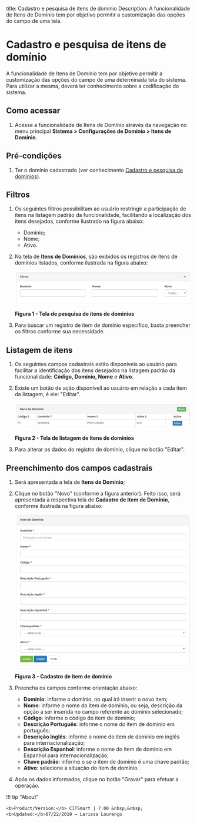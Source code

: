 title: Cadastro e pesquisa de itens de domínio
Description: A funcionalidade de Itens de Domínio tem por objetivo permitir a customização das opções do campo de uma tela.
# Cadastro e pesquisa de itens de domínio

A funcionalidade de Itens de Domínio tem por objetivo permitir a customização das opções do campo de uma determinada tela do 
sistema. Para utilizar a mesma, deverá ter conhecimento sobre a codificação do sistema.

Como acessar
--------------

1. Acesse a funcionalidade de Itens de Domínio através da navegação no menu principal 
**Sistema > Configurações de Domínio > Itens de Domínio**.

Pré-condições
---------------

1. Ter o domínio cadastrado (ver conhecimento [Cadastro e pesquisa de domínios](/pt-br/citsmart-platform-7/plataform-administration/customizable-fields/register-domain.html)).

Filtros
--------

1. Os seguintes filtros possibilitam ao usuário restringir a participação de itens na listagem padrão da funcionalidade, facilitando
a localização dos itens desejados, conforme ilustrado na figura abaixo:

    - Domínio;
    - Nome;
    - Ativo.
    
2. Na tela de **Itens de Domínios**, são exibidos os registros de itens de domínios listados, conforme ilustrada na figura abaixo:

    ![Pesquisa](images/itens-dom.img1.png)
    
    **Figura 1 - Tela de pesquisa de itens de domínios**
    
3. Para buscar um registro de item de domínio específico, basta preencher os filtros conforme sua necessidade.

Listagem de itens
-------------------

1. Os seguintes campos cadastrais estão disponíveis ao usuário para facilitar a identificação dos itens desejados na listagem 
padrão da funcionalidade: **Código, Domínio, Nome** e **Ativo**.

2. Existe um botão de ação disponíveil ao usuário em relação a cada item da listagem, é ele: "Editar".

    ![Listagem](images/itens-dom.img2.png)
    
    **Figura 2 - Tela de listagem de itens de domínios**
    
3. Para alterar os dados do registro de domínio, clique no botão "Editar".

Preenchimento dos campos cadastrais
------------------------------------

1. Será apresentada a tela de **Itens de Domínio**;

2. Clique no botão "Novo" (conforme a figura anterior). Feito isso, será apresentada a respectiva tela de **Cadastro de Item de 
Domínio**, conforme ilustrada na figura abaixo:

    ![Item](images/itens-dom.img3.png)
    
    **Figura 3 - Cadastro de item de domínio**
    
3. Preencha os campos conforme orientação abaixo:

    - **Domínio**: informe o domínio, no qual irá inserir o novo item;
    - **Nome**: informe o nome do item de domínio, ou seja, descrição da opção a ser inserida no campo referente ao domínio 
    selecionado;
    - **Código**: informe o código do item de domínio;
    - **Descrição Português**: informe o nome do item de domínio em português;
    - **Descrição Inglês**: informe o nome do item de domínio em inglês para internacionalização;
    - **Descrição Espanhol**: informe o nome do item de domínio em Espanhol para internacionalização;
    - **Chave padrão**: informe o se o item de domínio é uma chave padrão;
    - **Ativo**: selecione a situação do item de domínio.
    
4. Após os dados informados, clique no botão "Gravar" para efetuar a operação.

!!! tip "About"

    <b>Product/Version:</b> CITSmart | 7.00 &nbsp;&nbsp;
    <b>Updated:</b>07/22/2019 – Larissa Lourenço
